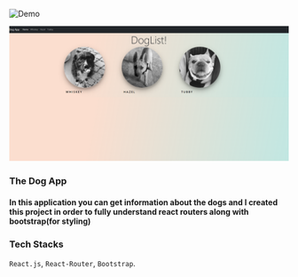![Demo](https://dogs-info-app.vercel.app/)

![Screenshot](/src/images/screenshot.png)

### The Dog App

#### In this application you can get information about the dogs and I created this project in order to fully understand react routers along with bootstrap(for styling)

### Tech Stacks

`React.js`, `React-Router`, `Bootstrap`.

